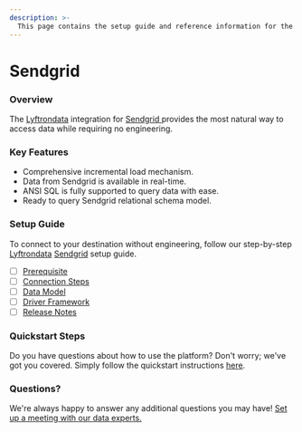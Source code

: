 ```yaml
---
description: >-
  This page contains the setup guide and reference information for the Sendgrid source connector.
---
```


# Sendgrid

### Overview

The [Lyftrondata](https://www.lyftrondata.com/) integration for [Sendgrid](https://www.lyftrondata.com/integration/sendgrid/)[ ](https://www.lyftrondata.com/integration/sendgrid/)provides the most natural way to access data while requiring no engineering.

### Key Features

* Comprehensive incremental load mechanism.
* Data from Sendgrid is available in real-time.&#x20;
* ANSI SQL is fully supported to query data with ease.
* Ready to query Sendgrid relational schema model.

### Setup Guide

To connect to your destination without engineering, follow our step-by-step [Lyftrondata](https://www.lyftrondata.com/)  [Sendgrid](https://www.lyftrondata.com/integration/sendgrid/) setup guide.

* [ ] [Prerequisite](../../marketing-analytics/sendgrid/prerequisite.md)
* [ ] [Connection Steps](../../marketing-analytics/sendgrid/connection-steps.md)
* [ ] [Data Model](../../marketing-analytics/sendgrid/data-model/)
* [ ] [Driver Framework](../../marketing-analytics/sendgrid/driver-framework/)
* [ ] [Release Notes](../../marketing-analytics/sendgrid/release-notes.md)

### Quickstart Steps

Do you have questions about how to use the platform? Don't worry; we've got you covered. Simply follow the quickstart instructions [here](../../../quickstart-steps.md).

### Questions? <a href="#questions" id="questions"></a>

We're always happy to answer any additional questions you may have! [Set up a meeting with our data experts.](https://www.lyftrondata.com/book-a-meeting/)

